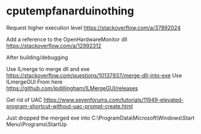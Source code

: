 # cputempfanarduinothing

Request higher execution level
https://stackoverflow.com/a/37892024

Add a reference to the OpenHardwareMonitor dll
https://stackoverflow.com/a/12992312

After building/debugging

Use ILmerge to merge dll and exe
https://stackoverflow.com/questions/10137937/merge-dll-into-exe
Use ILmergeGUI From here
https://github.com/jpdillingham/ILMergeGUI/releases

Get rid of UAC 
https://www.sevenforums.com/tutorials/11949-elevated-program-shortcut-without-uac-prompt-create.html

Just dropped the merged exe into C:\ProgramData\Microsoft\Windows\Start Menu\Programs\StartUp

